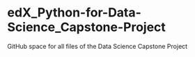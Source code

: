 # edX_Python-for-Data-Science_Capstone-Project
GitHub space for all files of the Data Science Capstone Project
